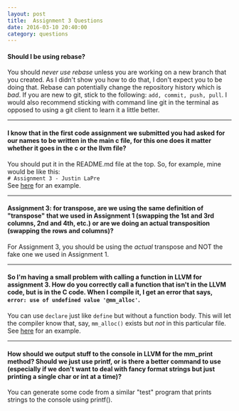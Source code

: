 ```yaml
---
layout: post
title:  Assignment 3 Questions
date: 2016-03-10 20:40:00
category: questions
---
```


<a id="Q1"></a>

#### Should I be using rebase?

You should *never use rebase* unless you are working on a new branch that you created.
As I didn't show you how to do that, I don't expect you to be doing that.
Rebase can potentially change the repository history which is *bad*.
If you are new to git, stick to the following: `add, commit, push, pull`.
I would also recommend sticking with command line git in the terminal as opposed to using a git client to learn it a little better.

---------------------------------------

<a id="Q2"></a>

#### I know that in the first code assignment we submitted you had asked for our names to be written in the main c file, for this one does it matter whether it goes in the c or the llvm file?

You should put it in the README.md file at the top.
So, for example, mine would be like this:  
`# Assignment 3 - Justin LaPre`  
See [here](https://github.com/RPI-CSCI-2500-2016-Spring/assignment3-laprej) for an example.

---------------------------------------

<a id="Q3"></a>

#### Assignment 3: for transpose, are we using the same definition of "transpose" that we used in Assignment 1 (swapping the 1st and 3rd columns, 2nd and 4th, etc.) or are we doing an actual transposition (swapping the rows and columns)?

For Assignment 3, you should be using the *actual* transpose and NOT the fake one we used in Assignment 1.

---------------------------------------

<a id="Q4"></a>

#### So I'm having a small problem with calling a function in LLVM for assignment 3. How do you correctly call a function that isn't in the LLVM code, but is in the C code.  When I compile it, I get an error that says, `error: use of undefined value '@mm_alloc'`.

You can use `declare` just like `define` but without a function body.
This will let the compiler know that, say, `mm_alloc()` exists but *not* in this particular file.
See [here](https://github.com/RPI-CSCI-2500-2016-Spring/assignment3-laprej/blob/master/matrix.ll) for an example.

---------------------------------------

<a id="Q5"></a>

#### How should we output stuff to the console in LLVM for the mm_print method? Should we just use printf, or is there a better command to use (especially if we don't want to deal with fancy format strings but just printing a single char or int at a time)?

You can generate some code from a similar "test" program that prints strings to the console using printf().
